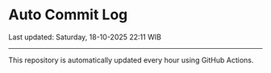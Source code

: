 # Auto Commit Log

Last updated: Saturday, 18-10-2025 22:11 WIB

---

This repository is automatically updated every hour using GitHub Actions.
